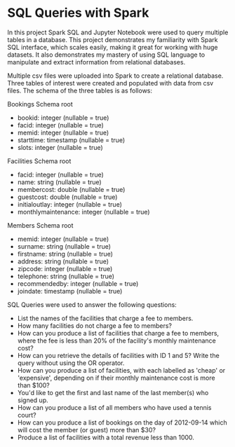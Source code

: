 # SQL Queries with Spark

In this project Spark SQL and Jupyter Notebook were used to query multiple tables in a database. This project demonstrates my familiarity with Spark SQL interface, which scales easily, making it great for working with huge datasets. It also demonstrates my mastery of using SQL language to manipulate and extract information from relational databases. 

Multiple csv files were uploaded into Spark to create a relational database. Three tables of interest were created and populated with data from csv files. The schema of the three tables is as follows:

Bookings Schema
root
-  bookid: integer (nullable = true)
- facid: integer (nullable = true)
- memid: integer (nullable = true)
- starttime: timestamp (nullable = true)
- slots: integer (nullable = true)

Facilities Schema
root
- facid: integer (nullable = true)
- name: string (nullable = true)
- membercost: double (nullable = true)
- guestcost: double (nullable = true)
- initialoutlay: integer (nullable = true)
- monthlymaintenance: integer (nullable = true)

Members Schema
root
- memid: integer (nullable = true)
- surname: string (nullable = true)
- firstname: string (nullable = true)
- address: string (nullable = true)
- zipcode: integer (nullable = true)
- telephone: string (nullable = true)
- recommendedby: integer (nullable = true)
- joindate: timestamp (nullable = true)
 
 SQL Queries were used to answer the following questions:
 - List the names of the facilities that charge a fee to members.
 - How many facilities do not charge a fee to members?
 - How can you produce a list of facilities that charge a fee to members, where the fee is less than 20% of the facility's monthly maintenance cost?
 - How can you retrieve the details of facilities with ID 1 and 5? Write the query without using the OR operator.
 - How can you produce a list of facilities, with each labelled as 'cheap' or 'expensive', depending on if their monthly maintenance cost is more than $100?
 - You'd like to get the first and last name of the last member(s) who signed up.
 - How can you produce a list of all members who have used a tennis court?
 - How can you produce a list of bookings on the day of 2012-09-14 which will cost the member (or guest) more than $30?
 - Produce a list of facilities with a total revenue less than 1000.
